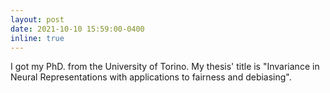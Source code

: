 ```yaml
---
layout: post
date: 2021-10-10 15:59:00-0400
inline: true
---
```


I got my PhD. from the University of Torino. My thesis' title is "Invariance in Neural Representations with 
applications to fairness and debiasing".
